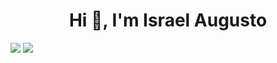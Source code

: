 <h1 align="center">Hi 👋, I'm Israel Augusto</h1>

<link href="https://github.com/IsraelAugusto0110" >
  <img src="https://img.shields.io/badge/GitHub-100000?style=for-the-badge&logo=github&logoColor=white" />
<link />

<img src="https://img.shields.io/badge/LinkedIn-0077B5?style=for-the-badge&logo=linkedin&logoColor=white" />
